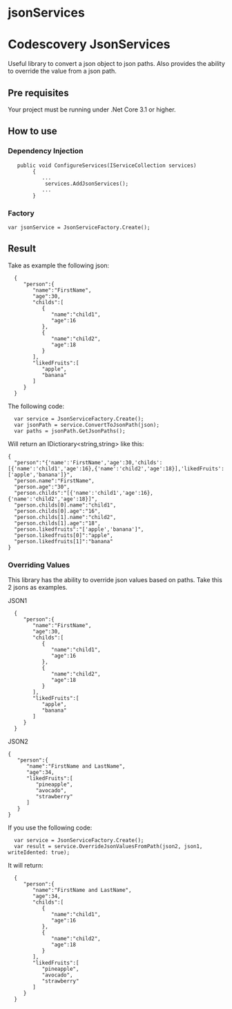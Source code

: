 # jsonServices
# Codescovery JsonServices
  Useful library to convert a json object to json paths. Also provides the ability to override the  value from a json path. 
  
## Pre requisites 

  Your project must be running under .Net Core 3.1 or higher. 
  


## How to use

### Dependency Injection 
```
   public void ConfigureServices(IServiceCollection services)
        {
           ...
            services.AddJsonServices();
           ...
        }
 ``` 
 
 ### Factory 
 
 ``` 
 var jsonService = JsonServiceFactory.Create();
 ``` 
 
 
 
 ## Result
  Take as example the following json: 
  ``` 
    {
       "person":{
          "name":"FirstName",
          "age":30,
          "childs":[
             {
                "name":"child1",
                "age":16
             },
             {
                "name":"child2",
                "age":18
             }
          ],
          "likedFruits":[
             "apple",
             "banana"
          ]
       }
    }
  ```
  
  The following code: 
  ```
    var service = JsonServiceFactory.Create();
    var jsonPath = service.ConvertToJsonPath(json);
    var paths = jsonPath.GetJsonPaths();
  ```
   Will return an IDictiorary<string,string>  like this:
  ```
  {
    "person":"{'name':'FirstName','age':30,'childs':[{'name':'child1','age':16},{'name':'child2','age':18}],'likedFruits':['apple','banana']}",
    "person.name":"FirstName",
    "person.age":"30",
    "person.childs":"[{'name':'child1','age':16},{'name':'child2','age':18}]",
    "person.childs[0].name":"child1",
    "person.childs[0].age":"16",
    "person.childs[1].name":"child2",
    "person.childs[1].age":"18",
    "person.likedfruits":"['apple','banana']",
    "person.likedfruits[0]":"apple",
    "person.likedfruits[1]":"banana"
  }
  ``` 
  
  
  
  
  ### Overriding Values
  
  This library has the ability to override json values based on paths. 
  Take this 2 jsons as examples.
  
  JSON1
  ``` 
    {
       "person":{
          "name":"FirstName",
          "age":30,
          "childs":[
             {
                "name":"child1",
                "age":16
             },
             {
                "name":"child2",
                "age":18
             }
          ],
          "likedFruits":[
             "apple",
             "banana"
          ]
       }
    }
  ```
  
JSON2
  ``` 
  {
     "person":{
        "name":"FirstName and LastName",
        "age":34,
        "likedFruits":[
           "pineapple",
           "avocado",
           "strawberry"
        ]
     }
  }
```
  
  If you use the following code: 
  ```
    var service = JsonServiceFactory.Create();
    var result = service.OverrideJsonValuesFromPath(json2, json1, writeIdented: true);
  ```
  
  It will return: 
  ``` 
    {
       "person":{
          "name":"FirstName and LastName",
          "age":34,
          "childs":[
             {
                "name":"child1",
                "age":16
             },
             {
                "name":"child2",
                "age":18
             }
          ],
          "likedFruits":[
             "pineapple",
             "avocado",
             "strawberry"
          ]
       }
    }
  ```
